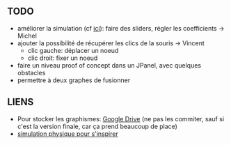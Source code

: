 TODO
----
* améliorer la simulation (cf [ici](http://g.ivank.net/)): faire des sliders, régler les coefficients -> Michel
* ajouter la possibilité de récupérer les clics de la souris -> Vincent
    * clic gauche: déplacer un noeud
    * clic droit: fixer un noeud
* faire un niveau proof of concept dans un JPanel, avec quelques obstacles
* permettre à deux graphes de fusionner

LIENS
-----
* Pour stocker les graphismes: [Google Drive](https://drive.google.com/folderview?id=0B31-CIvNW1LdbFRrSVV5ZmVlVWs&usp=sharing) (ne pas les commiter, sauf si c'est la version finale, car ça prend beaucoup de place)
* [simulation physique pour s'inspirer](http://g.ivank.net/)
